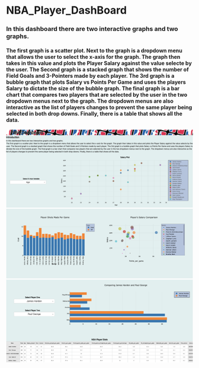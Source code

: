 # NBA_Player_DashBoard
### In this dashboard there are two interactive graphs and two graphs.
#### The first graph is a scatter plot. Next to the graph is a dropdown menu that allows the user to select the x-axis for the graph. The graph then takes in this value and plots the Player Salary against the value selecte by the user. The Second graph is a stacked graph that shows the number of Field Goals and 3-Pointers made by each player. The 3rd graph is a bubble graph that plots Salary vs Points Per Game and uses the players Salary to dictate the size of the bubble graph. The final graph is a bar chart that compares two players that are selected by the user in the two dropdown menus next to the graph. The dropdown menus are also interactive as the list of players changes to prevent the same player being selected in both drop downs. Finally, there is a table that shows all the data.


![Visualization_1](images/Visualization_1.png)
![Visualization_2](images/Visualization_2.png)
![Visualization_3](images/Visualization_3.png)
